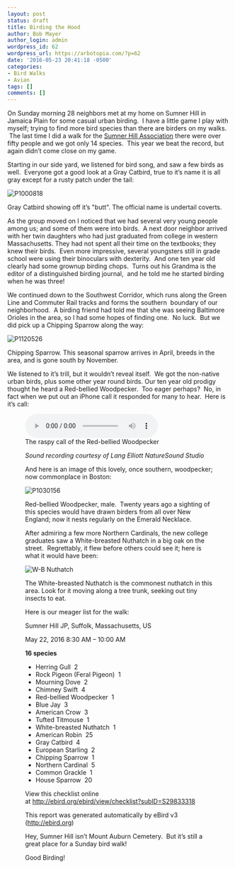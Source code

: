 ```yaml
---
layout: post
status: draft
title: Birding the Hood
author: Bob Mayer
author_login: admin
wordpress_id: 62
wordpress_url: https://arbotopia.com/?p=62
date: '2016-05-23 20:41:18 -0500'
categories:
- Bird Walks
- Avian
tags: []
comments: []
---
```










<p>On Sunday morning 28 neighbors met at my home on Sumner Hill in Jamaica Plain for some casual urban birding. &nbsp;I have a little game I play with myself; trying to find more bird species than there are birders on my&nbsp;walks. &nbsp;The last time I did a walk for the&nbsp;<a href="https://www.jphs.org/locales/2005/4/14/sumner-hill-historic-district.html">Sumner Hill Association</a>&nbsp;there were over fifty people and we got only 14 species. &nbsp;This year we beat the record, but again didn&rsquo;t come close on my game.</p>





<p>Starting in our side yard, we listened for bird song, and saw a few birds as well. &nbsp;Everyone got a good look at a Gray Catbird, true to it&rsquo;s name it is all gray except for a rusty patch&nbsp;under the tail:</p>


<p><!-- wp:image {"id":343} --></p>
 <img src="/images/2013/03/P1000818.jpg" alt="P1000818" class="wp-image-343"/>





<p>Gray Catbird showing off it&rsquo;s "butt". The official name is undertail coverts.</p>





<p>As the group moved on I noticed that we had several very&nbsp;young people among us; and some of them were into birds. &nbsp;A next door neighbor arrived with her twin daughters who had just graduated from college in western Massachusetts. They had not spent all their time&nbsp;on the textbooks; they knew their birds. &nbsp;Even more impressive, several youngsters still in grade school were using their binoculars with dexterity. &nbsp;And one ten year old clearly had some grownup birding chops. &nbsp;Turns out his Grandma is the editor of a&nbsp;distinguished birding journal, &nbsp;and he told me he started birding when he was three!</p>





<p>We continued down to the Southwest Corridor, which runs along the Green Line and Commuter Rail tracks and forms the southern &nbsp;boundary of our neighborhood. &nbsp;A birding friend had told me that she was seeing Baltimore Orioles in the area, so I had some hopes of finding one. &nbsp;No luck. &nbsp;But we did pick up a Chipping Sparrow along the way:</p>


<p><!-- wp:image {"id":1290} --></p>
 <img src="/images/2016/05/P1120526.jpg" alt="P1120526" class="wp-image-1290"/>





<p>Chipping Sparrow. This seasonal sparrow arrives in April, breeds in the area, and is gone south by&nbsp;November.</p>





<p>We listened to it&rsquo;s trill, but it wouldn&rsquo;t reveal itself. &nbsp;We got the non-native urban birds, plus&nbsp;some other year round birds.&nbsp;Our ten year old prodigy thought he heard a Red-bellied Woodpecker. &nbsp;Too eager perhaps? &nbsp;No, in fact when we put out an iPhone call it responded for many to hear. &nbsp;Here is it&rsquo;s call:</p>


<p><!-- wp:audio {"id":208} --></p>
<figure class="wp-block-audio"><audio controls src="/images/2018/11/R-B-Woodpecker-1.mp3"></audio><br />
<figcaption>The raspy call of the Red-bellied Woodpecker</figcaption>

<p><!-- /wp:audio --></p>



<p><em>Sound recording courtesy of&nbsp;Lang Elliott NatureSound Studio</em></p>





<p>And here is an image of this lovely, once southern, woodpecker; now commonplace in Boston:</p>


<p><!-- wp:image {"id":1291} --></p>
 <img src="/images/2016/05/P1030156.jpg" alt="P1030156" class="wp-image-1291"/>





<p>Red-bellied Woodpecker, male. &nbsp;Twenty&nbsp;years ago a sighting of this species would have drawn birders from all over New England; now it nests regularly on the Emerald Necklace.</p>





<p>After admiring a few more Northern Cardinals, the new college graduates saw a White-breasted Nuthatch in a big oak on the street. &nbsp;Regrettably,&nbsp;it flew before others&nbsp;could see it; here is what it would have been:</p>


<p><!-- wp:image {"id":1293} --></p>
 <img src="/images/2016/05/W-B-Nuthatch.jpg" alt="W-B Nuthatch" class="wp-image-1293"/>





<p>The White-breasted Nuthatch is the commonest nuthatch in this area. Look for it moving along a tree trunk, seeking out tiny insects to eat.</p>





<p>Here is our meager list for the walk:</p>





<p>Sumner Hill JP, Suffolk, Massachusetts, US</p>





<p>May 22, 2016 8:30 AM &ndash; 10:00 AM</p>





<p><strong>16 species</strong></p>


<p><!-- wp:list --></p>
<ul>
<li>Herring Gull &nbsp;2</li>
<li>Rock Pigeon (Feral Pigeon) &nbsp;1</li>
<li>Mourning Dove &nbsp;2</li>
<li>Chimney Swift &nbsp;4</li>
<li>Red-bellied Woodpecker &nbsp;1</li>
<li>Blue Jay &nbsp;3</li>
<li>American Crow &nbsp;3</li>
<li>Tufted Titmouse &nbsp;1</li>
<li>White-breasted Nuthatch &nbsp;1</li>
<li>American Robin &nbsp;25</li>
<li>Gray Catbird &nbsp;4</li>
<li>European Starling &nbsp;2</li>
<li>Chipping Sparrow &nbsp;1</li>
<li>Northern Cardinal &nbsp;5</li>
<li>Common Grackle &nbsp;1</li>
<li>House Sparrow &nbsp;20</li>
</ul>
<p><!-- /wp:list --></p>



<p>View this checklist online at&nbsp;<a href="http://ebird.org/ebird/view/checklist?subID=S29833318">http://ebird.org/ebird/view/checklist?subID=S29833318</a><br></p>





<p>This report was generated automatically by eBird v3 (<a href="http://ebird.org/">http://ebird.org</a>)</p>





<p>Hey, Sumner Hill isn&rsquo;t Mount Auburn Cemetery. &nbsp;But it&rsquo;s still a great place for a Sunday bird walk!</p>





<p>Good Birding!<br></p>
